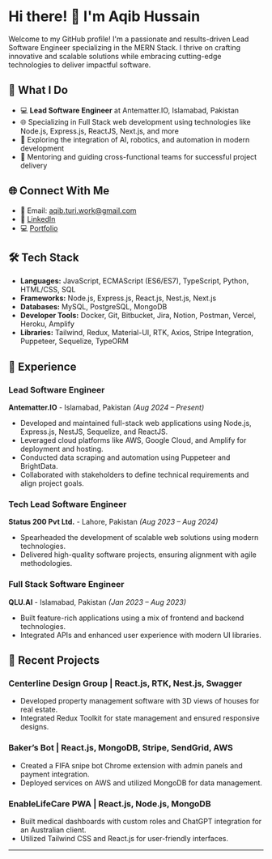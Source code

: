 # Hi there! 👋 I'm Aqib Hussain

Welcome to my GitHub profile! I'm a passionate and results-driven Lead Software Engineer specializing in the MERN Stack. I thrive on crafting innovative and scalable solutions while embracing cutting-edge technologies to deliver impactful software.

## 🚀 What I Do

- 💻 **Lead Software Engineer** at Antematter.IO, Islamabad, Pakistan
- 🌐 Specializing in Full Stack web development using technologies like Node.js, Express.js, ReactJS, Next.js, and more
- 🤖 Exploring the integration of AI, robotics, and automation in modern development
- 🌟 Mentoring and guiding cross-functional teams for successful project delivery

## 🌐 Connect With Me

- 📧 Email: aqib.turi.work@gmail.com
- 💼 [LinkedIn](https://linkedin.com/in/aqib-hussain-turi)
- 💻 [Portfolio](https://github.com/AqibTuri)

## 🛠️ Tech Stack

- **Languages:** JavaScript, ECMAScript (ES6/ES7), TypeScript, Python, HTML/CSS, SQL
- **Frameworks:** Node.js, Express.js, React.js, Nest.js, Next.js
- **Databases:** MySQL, PostgreSQL, MongoDB
- **Developer Tools:** Docker, Git, Bitbucket, Jira, Notion, Postman, Vercel, Heroku, Amplify
- **Libraries:** Tailwind, Redux, Material-UI, RTK, Axios, Stripe Integration, Puppeteer, Sequelize, TypeORM

## 🌟 Experience

### Lead Software Engineer
**Antematter.IO** - Islamabad, Pakistan _(Aug 2024 – Present)_

- Developed and maintained full-stack web applications using Node.js, Express.js, NestJS, Sequelize, and ReactJS.
- Leveraged cloud platforms like AWS, Google Cloud, and Amplify for deployment and hosting.
- Conducted data scraping and automation using Puppeteer and BrightData.
- Collaborated with stakeholders to define technical requirements and align project goals.

### Tech Lead Software Engineer
**Status 200 Pvt Ltd.** - Lahore, Pakistan _(Aug 2023 – Aug 2024)_

- Spearheaded the development of scalable web solutions using modern technologies.
- Delivered high-quality software projects, ensuring alignment with agile methodologies.

### Full Stack Software Engineer
**QLU.AI** - Islamabad, Pakistan _(Jan 2023 – Aug 2023)_

- Built feature-rich applications using a mix of frontend and backend technologies.
- Integrated APIs and enhanced user experience with modern UI libraries.

## 🔨 Recent Projects

### Centerline Design Group | React.js, RTK, Nest.js, Swagger
- Developed property management software with 3D views of houses for real estate.
- Integrated Redux Toolkit for state management and ensured responsive designs.

### Baker’s Bot | React.js, MongoDB, Stripe, SendGrid, AWS
- Created a FIFA snipe bot Chrome extension with admin panels and payment integration.
- Deployed services on AWS and utilized MongoDB for data management.

### EnableLifeCare PWA | React.js, Node.js, MongoDB
- Built medical dashboards with custom roles and ChatGPT integration for an Australian client.
- Utilized Tailwind CSS and React.js for user-friendly interfaces.

---
